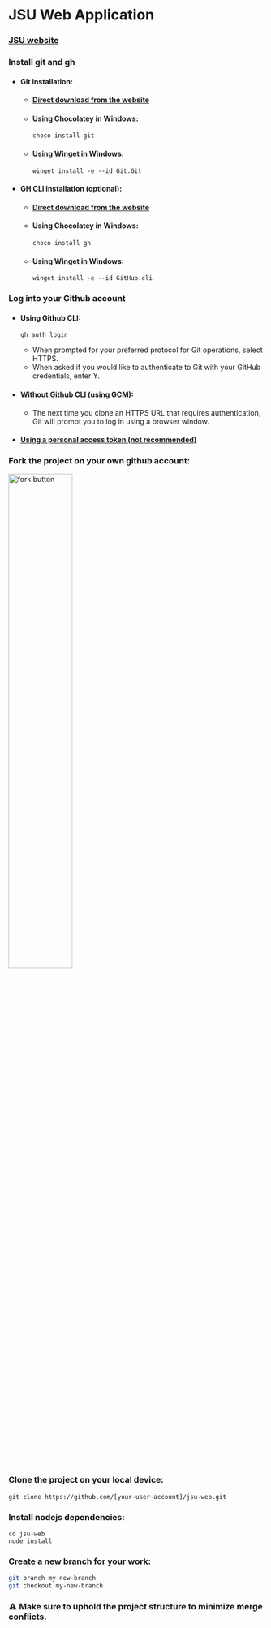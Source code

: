 # JSU Web Application
### [JSU website](https://jsu.ac.ir)

### Install git and gh
- #### Git installation:
    - #### [Direct download from the website](https://git-scm.com/downloads)
    - #### Using Chocolatey in Windows:
        ```
        choco install git
        ```
    - #### Using Winget in Windows:
        ```
        winget install -e --id Git.Git
        ```
- #### GH CLI installation (optional):

    - #### [Direct download from the website](https://cli.github.com/)

    - #### Using Chocolatey in Windows:
        ```
        choco install gh
        ```
    - #### Using Winget in Windows:
        ```
        winget install -e --id GitHub.cli
        ```

### Log into your Github account

- #### Using Github CLI:
    ```
    gh auth login
    ```
    - When prompted for your preferred protocol for Git operations, select HTTPS.
    - When asked if you would like to authenticate to Git with your GitHub credentials, enter Y.

- #### Without Github CLI (using GCM):
    - The next time you clone an HTTPS URL that requires authentication, Git will prompt you to log in using a browser window. 

- #### [Using a personal access token (not recommended)](https://docs.github.com/en/authentication/keeping-your-account-and-data-secure/managing-your-personal-access-tokens)

### Fork the project on your own github account:

<img src="https://github.com/s-ras/jsu-web/blob/b998a1494a9efabf205a83eaf8165d59c5f97c99/assets/fork_button.png" alt="fork button" width="50%" height="auto">

### Clone the project on your local device:
```
git clone https://github.com/[your-user-account]/jsu-web.git
```

### Install nodejs dependencies:
```
cd jsu-web
node install
```
### Create a new branch for your work:
```bash
git branch my-new-branch
git checkout my-new-branch
```
### ⚠️ Make sure to uphold the project structure to minimize merge conflicts.